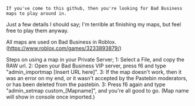  
	If you've come to this github, then you're looking for Bad Business maps to play around in.
Just a few details I should say; I'm terrible at finishing my maps, but feel free to play them anyway.
 
All maps are used on Bad Business in Roblox. (https://www.roblox.com/games/3233893879/)
 
Steps on using a map in your Private Server;
	1: Select a File, and copy the RAW url.
	2: Open your Bad Business VIP server, press f6 and type "admin_importmap [Insert URL here]".
	3: If the map doesn't work, then it was an error on my end, or it wasn't accepted by the Pastebin moderators, or has been deleted from the pastebin.
	3: Press f6 again and type "admin_setmap custom_[Mapname]", and you're all good to go. (Map name will show in console once imported.)
